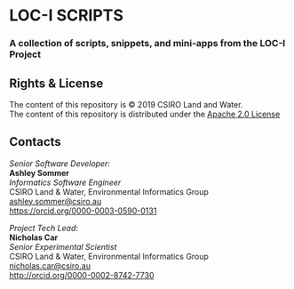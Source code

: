 # LOC-I SCRIPTS

### A collection of scripts, snippets, and mini-apps from the LOC-I Project


## Rights & License
The content of this repository is &copy; 2019 CSIRO Land and Water.  
The content of this repository is distributed under the [Apache 2.0 License](https://www.apache.org/licenses/LICENSE-2.0)

## Contacts
*Senior Software Developer*:  
**Ashley Sommer**  
*Informatics Software Engineer*  
CSIRO Land & Water, Environmental Informatics Group  
<ashley.sommer@csiro.au>  
<https://orcid.org/0000-0003-0590-0131>  

*Project Tech Lead*:  
**Nicholas Car**  
*Senior Experimental Scientist*  
CSIRO Land & Water, Environmental Informatics Group  
<nicholas.car@csiro.au>  
<http://orcid.org/0000-0002-8742-7730>  

